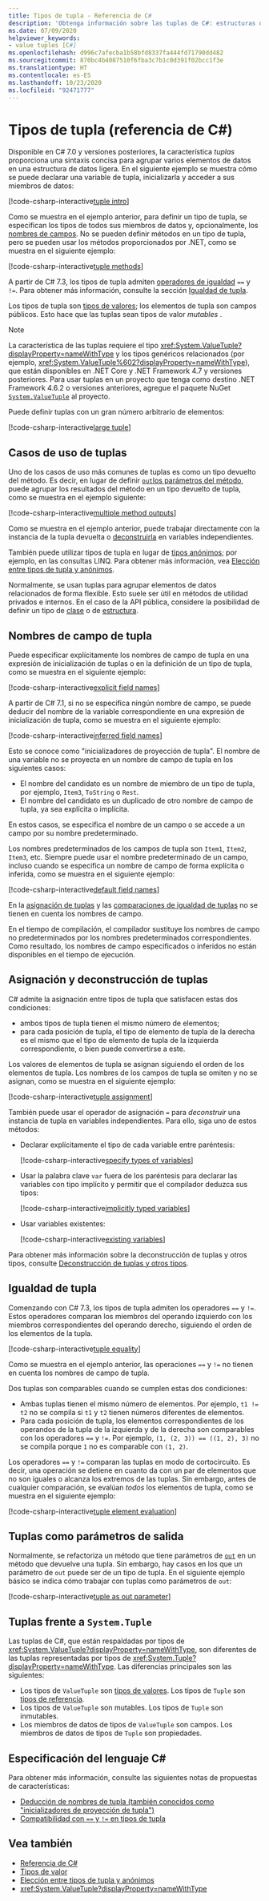 ```yaml
---
title: Tipos de tupla - Referencia de C#
description: 'Obtenga información sobre las tuplas de C#: estructuras de datos ligeras que puede usar para agrupar elementos de datos relacionados de forma flexible'
ms.date: 07/09/2020
helpviewer_keywords:
- value tuples [C#]
ms.openlocfilehash: d996c7afecba1b58bfd8337fa444fd71790dd482
ms.sourcegitcommit: 870bc4b4087510f6fba3c7b1c0d391f02bcc1f3e
ms.translationtype: HT
ms.contentlocale: es-ES
ms.lasthandoff: 10/23/2020
ms.locfileid: "92471777"
---
```

# <a name="tuple-types-c-reference"></a>Tipos de tupla (referencia de C#)

Disponible en C# 7.0 y versiones posteriores, la característica *tuplas* proporciona una sintaxis concisa para agrupar varios elementos de datos en una estructura de datos ligera. En el siguiente ejemplo se muestra cómo se puede declarar una variable de tupla, inicializarla y acceder a sus miembros de datos:

[!code-csharp-interactive[tuple intro](snippets/shared/ValueTuples.cs#Introduction)]

Como se muestra en el ejemplo anterior, para definir un tipo de tupla, se especifican los tipos de todos sus miembros de datos y, opcionalmente, los [nombres de campos](#tuple-field-names). No se pueden definir métodos en un tipo de tupla, pero se pueden usar los métodos proporcionados por .NET, como se muestra en el siguiente ejemplo:

[!code-csharp-interactive[tuple methods](snippets/shared/ValueTuples.cs#MethodOnTuples)]

A partir de C# 7.3, los tipos de tupla admiten [operadores de igualdad](../operators/equality-operators.md) `==` y `!=`. Para obtener más información, consulte la sección [Igualdad de tupla](#tuple-equality).

Los tipos de tupla son [tipos de valores](value-types.md); los elementos de tupla son campos públicos. Esto hace que las tuplas sean tipos de valor *mutables* .

> [!NOTE]
> La característica de las tuplas requiere el tipo <xref:System.ValueTuple?displayProperty=nameWithType> y los tipos genéricos relacionados (por ejemplo, <xref:System.ValueTuple%602?displayProperty=nameWithType>), que están disponibles en .NET Core y .NET Framework 4.7 y versiones posteriores. Para usar tuplas en un proyecto que tenga como destino .NET Framework 4.6.2 o versiones anteriores, agregue el paquete NuGet [`System.ValueTuple`](https://www.nuget.org/packages/System.ValueTuple/) al proyecto.

Puede definir tuplas con un gran número arbitrario de elementos:

[!code-csharp-interactive[large tuple](snippets/shared/ValueTuples.cs#LargeTuple)]

## <a name="use-cases-of-tuples"></a>Casos de uso de tuplas

Uno de los casos de uso más comunes de tuplas es como un tipo devuelto del método. Es decir, en lugar de definir [`out`los parámetros del método](../keywords/out-parameter-modifier.md), puede agrupar los resultados del método en un tipo devuelto de tupla, como se muestra en el ejemplo siguiente:

[!code-csharp-interactive[multiple method outputs](snippets/shared/ValueTuples.cs#MultipleReturns)]

Como se muestra en el ejemplo anterior, puede trabajar directamente con la instancia de la tupla devuelta o [deconstruirla](#tuple-assignment-and-deconstruction) en variables independientes.

También puede utilizar tipos de tupla en lugar de [tipos anónimos](../../programming-guide/classes-and-structs/anonymous-types.md); por ejemplo, en las consultas LINQ. Para obtener más información, vea [Elección entre tipos de tupla y anónimos](../../../standard/base-types/choosing-between-anonymous-and-tuple.md).

Normalmente, se usan tuplas para agrupar elementos de datos relacionados de forma flexible. Esto suele ser útil en métodos de utilidad privados e internos. En el caso de la API pública, considere la posibilidad de definir un tipo de [clase](../keywords/class.md) o de [estructura](struct.md).

## <a name="tuple-field-names"></a>Nombres de campo de tupla

Puede especificar explícitamente los nombres de campo de tupla en una expresión de inicialización de tuplas o en la definición de un tipo de tupla, como se muestra en el siguiente ejemplo:

[!code-csharp-interactive[explicit field names](snippets/shared/ValueTuples.cs#ExplicitFieldNames)]

A partir de C# 7.1, si no se especifica ningún nombre de campo, se puede deducir del nombre de la variable correspondiente en una expresión de inicialización de tupla, como se muestra en el siguiente ejemplo:

[!code-csharp-interactive[inferred field names](snippets/shared/ValueTuples.cs#InferFieldNames)]

Esto se conoce como "inicializadores de proyección de tupla". El nombre de una variable no se proyecta en un nombre de campo de tupla en los siguientes casos:

- El nombre del candidato es un nombre de miembro de un tipo de tupla, por ejemplo, `Item3`, `ToString` o `Rest`.
- El nombre del candidato es un duplicado de otro nombre de campo de tupla, ya sea explícita o implícita.

En estos casos, se especifica el nombre de un campo o se accede a un campo por su nombre predeterminado.

Los nombres predeterminados de los campos de tupla son `Item1`, `Item2`, `Item3`, etc. Siempre puede usar el nombre predeterminado de un campo, incluso cuando se especifica un nombre de campo de forma explícita o inferida, como se muestra en el siguiente ejemplo:

[!code-csharp-interactive[default field names](snippets/shared/ValueTuples.cs#DefaultFieldNames)]

En la [asignación de tuplas](#tuple-assignment-and-deconstruction) y las [comparaciones de igualdad de tuplas](#tuple-equality) no se tienen en cuenta los nombres de campo.

En el tiempo de compilación, el compilador sustituye los nombres de campo no predeterminados por los nombres predeterminados correspondientes. Como resultado, los nombres de campo especificados o inferidos no están disponibles en el tiempo de ejecución.

## <a name="tuple-assignment-and-deconstruction"></a>Asignación y deconstrucción de tuplas

C# admite la asignación entre tipos de tupla que satisfacen estas dos condiciones:

- ambos tipos de tupla tienen el mismo número de elementos;
- para cada posición de tupla, el tipo de elemento de tupla de la derecha es el mismo que el tipo de elemento de tupla de la izquierda correspondiente, o bien puede convertirse a este.

Los valores de elementos de tupla se asignan siguiendo el orden de los elementos de tupla. Los nombres de los campos de tupla se omiten y no se asignan, como se muestra en el siguiente ejemplo:

[!code-csharp-interactive[tuple assignment](snippets/shared/ValueTuples.cs#Assignment)]

También puede usar el operador de asignación `=` para *deconstruir* una instancia de tupla en variables independientes. Para ello, siga uno de estos métodos:

- Declarar explícitamente el tipo de cada variable entre paréntesis:

  [!code-csharp-interactive[specify types of variables](snippets/shared/ValueTuples.cs#DeconstructExplicit)]

- Usar la palabra clave `var` fuera de los paréntesis para declarar las variables con tipo implícito y permitir que el compilador deduzca sus tipos:

  [!code-csharp-interactive[implicitly typed variables](snippets/shared/ValueTuples.cs#DeconstructVar)]

- Usar variables existentes:

  [!code-csharp-interactive[existing variables](snippets/shared/ValueTuples.cs#DeconstructExisting)]

Para obtener más información sobre la deconstrucción de tuplas y otros tipos, consulte [Deconstrucción de tuplas y otros tipos](../../deconstruct.md).

## <a name="tuple-equality"></a>Igualdad de tupla

Comenzando con C# 7.3, los tipos de tupla admiten los operadores `==` y `!=`. Estos operadores comparan los miembros del operando izquierdo con los miembros correspondientes del operando derecho, siguiendo el orden de los elementos de la tupla.

[!code-csharp-interactive[tuple equality](snippets/shared/ValueTuples.cs#TupleEquality)]

Como se muestra en el ejemplo anterior, las operaciones `==` y `!=` no tienen en cuenta los nombres de campo de tupla.

Dos tuplas son comparables cuando se cumplen estas dos condiciones:

- Ambas tuplas tienen el mismo número de elementos. Por ejemplo, `t1 != t2` no se compila si `t1` y `t2` tienen números diferentes de elementos.
- Para cada posición de tupla, los elementos correspondientes de los operandos de la tupla de la izquierda y de la derecha son comparables con los operadores `==` y `!=`. Por ejemplo, `(1, (2, 3)) == ((1, 2), 3)` no se compila porque `1` no es comparable con `(1, 2)`.

Los operadores `==` y `!=` comparan las tuplas en modo de cortocircuito. Es decir, una operación se detiene en cuanto da con un par de elementos que no son iguales o alcanza los extremos de las tuplas. Sin embargo, antes de cualquier comparación, se evalúan *todos* los elementos de tupla, como se muestra en el siguiente ejemplo:

[!code-csharp-interactive[tuple element evaluation](snippets/shared/ValueTuples.cs#TupleEvaluationForEquality)]

## <a name="tuples-as-out-parameters"></a>Tuplas como parámetros de salida

Normalmente, se refactoriza un método que tiene parámetros de [`out`](../keywords/out-parameter-modifier.md) en un método que devuelve una tupla. Sin embargo, hay casos en los que un parámetro de `out` puede ser de un tipo de tupla. En el siguiente ejemplo básico se indica cómo trabajar con tuplas como parámetros de `out`:

[!code-csharp-interactive[tuple as out parameter](snippets/shared/ValueTuples.cs#TupleAsOutParameter)]

## <a name="tuples-vs-systemtuple"></a>Tuplas frente a `System.Tuple`

Las tuplas de C#, que están respaldadas por tipos de <xref:System.ValueTuple?displayProperty=nameWithType>, son diferentes de las tuplas representadas por tipos de <xref:System.Tuple?displayProperty=nameWithType>. Las diferencias principales son las siguientes:

- Los tipos de `ValueTuple` son [tipos de valores](value-types.md). Los tipos de `Tuple` son [tipos de referencia](../keywords/reference-types.md).
- Los tipos de `ValueTuple` son mutables. Los tipos de `Tuple` son inmutables.
- Los miembros de datos de tipos de `ValueTuple` son campos. Los miembros de datos de tipos de `Tuple` son propiedades.

## <a name="c-language-specification"></a>Especificación del lenguaje C#

Para obtener más información, consulte las siguientes notas de propuestas de características:

- [Deducción de nombres de tupla (también conocidos como "inicializadores de proyección de tupla")](~/_csharplang/proposals/csharp-7.1/infer-tuple-names.md)
- [Compatibilidad con `==` y `!=` en tipos de tupla](~/_csharplang/proposals/csharp-7.3/tuple-equality.md)

## <a name="see-also"></a>Vea también

- [Referencia de C#](../index.md)
- [Tipos de valor](value-types.md)
- [Elección entre tipos de tupla y anónimos](../../../standard/base-types/choosing-between-anonymous-and-tuple.md)
- <xref:System.ValueTuple?displayProperty=nameWithType>

